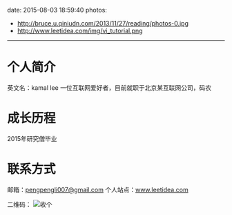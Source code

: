 date: 2015-08-03 18:59:40
photos:
- http://bruce.u.qiniudn.com/2013/11/27/reading/photos-0.jpg
- http://www.leetidea.com/img/vi_tutorial.png
---
<h1>个人简介</h1>
英文名：kamal lee 一位互联网爱好者，目前就职于北京某互联网公司，码农

<h1>成长历程</h1>
2015年研究僧毕业

<h1>联系方式</h1>

邮箱：pengpengli007@gmail.com
个人站点：www.leetidea.com

二维码：
![收个](/img/first.png)
